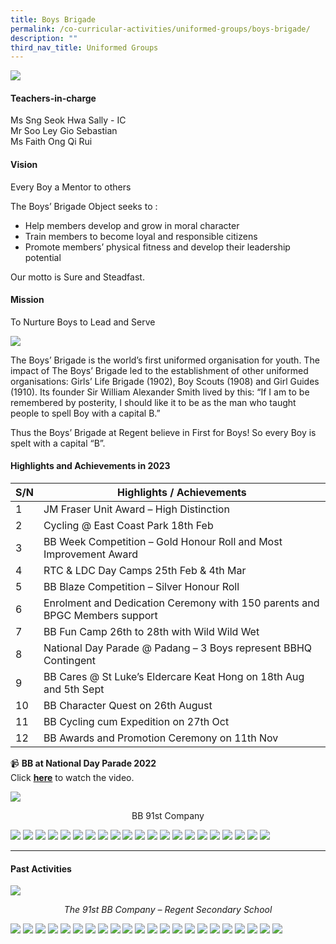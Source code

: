 ```yaml
---
title: Boys Brigade
permalink: /co-curricular-activities/uniformed-groups/boys-brigade/
description: ""
third_nav_title: Uniformed Groups
---
```

![](/images/CCA/Boys%20Brigade/BBBanner%20-%202023.jpg)

#### Teachers-in-charge  
Ms Sng Seok Hwa Sally - IC  
Mr Soo Ley Gio Sebastian  
Ms Faith Ong Qi Rui

#### Vision  
Every Boy a Mentor to others

The Boys’ Brigade Object seeks to :

*   Help members develop and grow in moral character
*   Train members to become loyal and responsible citizens
*   Promote members’ physical fitness and develop their leadership potential

Our motto is Sure and Steadfast.

#### Mission  
To Nurture Boys to Lead and Serve

![](/images/CCA/2022%20Boys%20Brigade%20Fun.jpg)

The Boys’ Brigade is the world’s first uniformed organisation for youth. The impact of The Boys’ Brigade led to the establishment of other uniformed organisations: Girls’ Life Brigade (1902), Boy Scouts (1908) and Girl Guides (1910). Its founder Sir William Alexander Smith lived by this: “If I am to be remembered by posterity, I should like it to be as the man who taught people to spell Boy with a capital B.”

Thus the Boys’ Brigade at Regent believe in First for Boys! So every Boy is spelt with a capital “B”.

#### Highlights and Achievements in 2023

| S/N | Highlights / Achievements |
| -------- | -------- |
| 1     | JM Fraser Unit Award – High Distinction |
| 2     | Cycling @ East Coast Park 18th Feb |
| 3     | BB Week Competition – Gold Honour Roll and Most Improvement Award |
| 4     | RTC &amp; LDC Day Camps 25th Feb &amp; 4th Mar |
| 5     | BB Blaze Competition – Silver Honour Roll |
| 6     | Enrolment and Dedication Ceremony with 150 parents and BPGC Members support |
| 7     | BB Fun Camp 26th to 28th with Wild Wild Wet |
| 8     | National Day Parade @ Padang – 3 Boys represent BBHQ Contingent |
| 9     | BB Cares @ St Luke’s Eldercare Keat Hong on 18th Aug and 5th Sept |
| 10     | BB Character Quest on 26th August |
| 11     | BB Cycling cum Expedition on 27th Oct |
| 12     | BB Awards and Promotion Ceremony on 11th Nov |

📹 **BB at National Day Parade 2022**  
Click [**here**](https://youtu.be/sTGLww9N8WE) to watch the video.


![](/images/CCA/Boys%20Brigade/BB%2091st%20Company.jpg)<center>BB 91st Company</center>

![](/images/CCA/Boys%20Brigade/BB-1.jpg)
![](/images/CCA/Boys%20Brigade/BB-2.jpg)
![](/images/CCA/Boys%20Brigade/BB-3.jpg)
![](/images/CCA/Boys%20Brigade/BB-4.jpg)
![](/images/CCA/Boys%20Brigade/BB-5.jpg)
![](/images/CCA/Boys%20Brigade/BB-6.jpg)
![](/images/CCA/Boys%20Brigade/BB-7.jpg)
![](/images/CCA/Boys%20Brigade/BB-8.jpg)
![](/images/CCA/Boys%20Brigade/BB-9.jpg)
![](/images/CCA/Boys%20Brigade/BB-10.jpg)
![](/images/CCA/Boys%20Brigade/BB-11.jpg)
![](/images/CCA/Boys%20Brigade/BB-12.jpg)
![](/images/CCA/Boys%20Brigade/BB-13.jpg)
![](/images/CCA/Boys%20Brigade/BB-14.jpg)
![](/images/CCA/Boys%20Brigade/BB-15.jpg)
![](/images/CCA/Boys%20Brigade/BB-16.jpg)
![](/images/CCA/Boys%20Brigade/BB-17.jpg)
![](/images/CCA/Boys%20Brigade/BB-18.jpg)
![](/images/CCA/Boys%20Brigade/BB-19.jpg)
![](/images/CCA/Boys%20Brigade/BB-20.jpg)
![](/images/CCA/Boys%20Brigade/BB-21.jpg)

---

#### **Past Activities**

![](/images/CCA/Boys%20Brigade/The-91st-BB-Company-1350x899.jpg)
<center><i>The 91st BB Company – Regent Secondary School</i></center>

![](/images/CCA/Boys%20Brigade/bb%201%20past.jpg)
![](/images/CCA/Boys%20Brigade/bb%202%20past.jpg)
![](/images/CCA/Boys%20Brigade/bb%203%20past.jpg)
![](/images/CCA/Boys%20Brigade/bb%204%20past.jpg)
![](/images/CCA/Boys%20Brigade/bb%205%20past.jpg)
![](/images/CCA/Boys%20Brigade/bb%206%20past.jpg)
![](/images/CCA/Boys%20Brigade/bb%207%20past.jpg)
![](/images/CCA/Boys%20Brigade/bb%208%20past.jpg)
![](/images/CCA/Boys%20Brigade/bb%209%20past.jpg)
![](/images/CCA/Boys%20Brigade/bb%209%20past.jpg)
![](/images/CCA/Boys%20Brigade/bb%2010%20past.jpg)
![](/images/CCA/Boys%20Brigade/bb%2011%20past.jpg)
![](/images/CCA/Boys%20Brigade/bb%2012%20past.jpg)
![](/images/CCA/Boys%20Brigade/bb%2013%20past.jpg)
![](/images/CCA/Boys%20Brigade/bb%2014%20past.jpg)
![](/images/CCA/Boys%20Brigade/bb%2015%20past.jpg)
![](/images/CCA/Boys%20Brigade/bb%2016%20past.jpg)
![](/images/CCA/Boys%20Brigade/bb%2017%20past.jpg)
![](/images/CCA/Boys%20Brigade/bb%2018%20past.jpg)
![](/images/CCA/Boys%20Brigade/bb%2019%20past.jpg)
![](/images/CCA/Boys%20Brigade/bb%2020%20past.jpg)
![](/images/CCA/Boys%20Brigade/bb%2021%20past.jpg)
